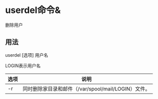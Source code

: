 # userdel命令&

删除用户

## 用法

userdel [选项] 用户名

LOGIN表示用户名

| 选项 | 说明                                                |
| ---- | --------------------------------------------------- |
| -r   | 同时删除家目录和邮件（/var/spool/mail/LOGIN）文件。 |
